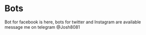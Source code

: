 # Bots
Bot for facebook is here, bots for twitter and Instagram are available message me on telegram @Josh8081
